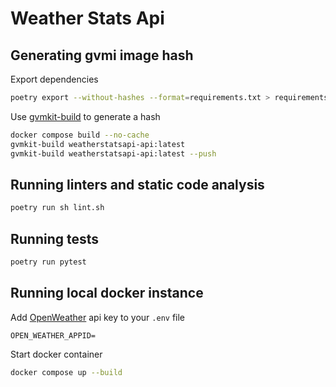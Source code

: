 # Weather Stats Api

## Generating gvmi image hash

Export dependencies

```sh
poetry export --without-hashes --format=requirements.txt > requirements.txt
```

Use [gvmkit-build](https://golem-network.gitbook.io/golem-sdk-develop/requestor-tutorials/vm-runtime/convert-a-docker-image-into-a-golem-image) to generate a hash

```sh
docker compose build --no-cache
gvmkit-build weatherstatsapi-api:latest
gvmkit-build weatherstatsapi-api:latest --push
```

## Running linters and static code analysis

```sh
poetry run sh lint.sh
```

## Running tests

```sh
poetry run pytest
```

## Running local docker instance

Add [OpenWeather](https://openweathermap.org/) api key to your `.env` file

```.env
OPEN_WEATHER_APPID=
```

Start docker container

```sh
docker compose up --build
```
